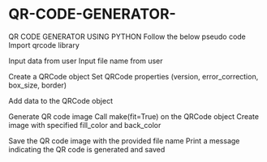 # QR-CODE-GENERATOR-
QR CODE GENERATOR USING PYTHON
Follow the below pseudo code
Import qrcode library

Input data from user
Input file name from user

Create a QRCode object
Set QRCode properties (version, error_correction, box_size, border)

Add data to the QRCode object
 
Generate QR code image
    Call make(fit=True) on the QRCode object
    Create image with specified fill_color and back_color

Save the QR code image with the provided file name
Print a message indicating the QR code is generated and saved

